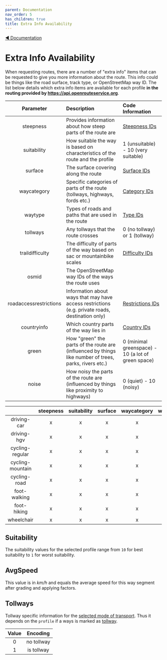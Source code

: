```yaml
---
parent: Documentation
nav_order: 5
has_children: true
title: Extra Info Availability
---
```

[:arrow_backward:  Documentation](Documentation)

# Extra Info Availability

When requesting routes, there are a number of "extra info" items that can be requested to give you more information about the route. This info could be things like the road surface, track type, or OpenStreetMap way ID. The list below details which extra info items are available for each profile **in the routing provided by https://api.openrouteservice.org**.

| Parameter | Description | Code Information |
|:---------:|:------------|:-----------------|
| steepness | Provides information about how steep parts of the route are | [Steepness IDs](https://github.com/GIScience/openrouteservice-docs#steepness)
| suitability | How suitable the way is based on characteristics of the route and the profile | 1 (unsuitable) - 10 (very suitable)
| surface | The surface covering along the route | [Surface IDs](https://github.com/GIScience/openrouteservice-docs#surface)
| waycategory | Specific categories of parts of the route (tollways, highways, fords etc.) | [Category IDs](https://github.com/GIScience/openrouteservice-docs#waycategory)
| waytype | Types of roads and paths that are used in the route | [Type IDs](https://github.com/GIScience/openrouteservice-docs#waytype)
| tollways  | Any tollways that the route crosses | 0 (no tollway) or 1 (tollway) |
| traildifficulty | The difficulty of parts of the way based on sac or mountainbike scales | [Difficulty IDs](https://github.com/GIScience/openrouteservice-docs#trail-difficulty)  |
| osmid | The OpenStreetMap way IDs of the ways the route uses |   |
| roadaccessrestrictions | Information about ways that may have access restrictions (e.g. private roads, destination only) | [Restrictions IDs](https://github.com/GIScience/openrouteservice-docs#road-access-restrictions) |
| countryinfo | Which country parts of the way lies in | [Country IDs](https://github.com/GIScience/openrouteservice-docs#country-list)
| green | How "green" the parts of the route are (influenced by things like number of trees, parks, rivers etc.) | 0 (minimal greenspace) - 10 (a lot of green space) |
| noise | How noisy the parts of the route are (influenced by things like proximity to highways) | 0 (quiet) - 10 (noisy) |



|      |    steepness  | suitability  | surface  | waycategory  | waytype | tollways | traildifficulty | osmid | roadaccessrestrictions | countryinfo | green | noise |
|:-----------:|:----------------:|:-:|:-:|:-:|:-:|:-:|:-:|:-:|:-:|:-:|:-:|:-:|
| driving-car | x | x | x | x | x | x | x |   | x | x |   |   |
| driving-hgv | x | x | x | x | x | x | x |   | x | x |   |   |
| cycling-regular | x | x | x | x | x |   | x |   |   |   |   |   |
| cycling-mountain | x | x | x | x | x |   | x |   |   |   |   |   |
| cycling-road | x | x | x | x | x |   | x |   |   |   |   |   |
| foot-walking | x | x | x | x | x |   | x |   |   |   | x | x |
| foot-hiking | x | x | x | x | x |   | x |   |   |   | x | x |
| wheelchair | x | x | x | x | x |   | x | x |   |   |   |   |

## Suitability

The suitability values for the selected profile range from ``10`` for best suitability to ``1`` for worst suitability.



## AvgSpeed

This value is in _km/h_ and equals the average speed for this way segment after grading and applying factors.


## Tollways

Tollway specific information for the [selected mode of
transport](https://en.wikipedia.org/wiki/Vehicle_category). Thus it depends on
the `profile` if a ways is marked as
[tollway](https://wiki.openstreetmap.org/wiki/Key:toll). 

| Value |  Encoding  |
|:-----:|:----------:|
|   0   | no tollway |
|   1   | is tollway |




